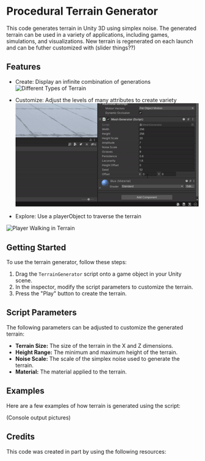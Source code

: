 # Procedural Terrain Generator

This code generates terrain in Unity 3D using simplex noise. The generated terrain can be used in a variety of applications, including games, simulations, and visualizations. New terrain is regenerated on each launch and can be futher customized with (slider things??)

## Features

-  Create: Display an infinite combination of generations
![Different Types of Terrain](readme_resources/FINAL_JUMP_GIF.gif)

-  Customize: Adjust the levels of many attributes to create variety
![Customization Sliders](readme_resources/FINAL_SLIDER_GIF.gif)

-  Explore: Use a playerObject to traverse the terrain

![Player Walking in Terrain](readme_resources/FINAL_WALK_GIF.gif)


## Getting Started

To use the terrain generator, follow these steps:

1.  Drag the `TerrainGenerator` script onto a game object in your Unity scene.
2.  In the inspector, modify the script parameters to customize the terrain.
3.  Press the "Play" button to create the terrain.

## Script Parameters

The following parameters can be adjusted to customize the generated terrain:

-   **Terrain Size:** The size of the terrain in the X and Z dimensions.
-   **Height Range:** The minimum and maximum height of the terrain.
-   **Noise Scale:** The scale of the simplex noise used to generate the terrain.
-   **Material:** The material applied to the terrain.



## Examples

Here are a few examples of how terrain is generated using the script:

(Console output pictures)

## Credits
This code was created in part by using the following resources:

